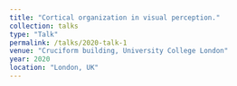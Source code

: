 ```yaml
---
title: "Cortical organization in visual perception."
collection: talks
type: "Talk"
permalink: /talks/2020-talk-1
venue: "Cruciform building, University College London"
year: 2020
location: "London, UK"
---
```


